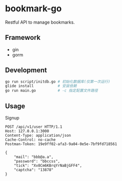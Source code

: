 # bookmark-go

Restful API to manage bookmarks.

## Framework
- gin
- gorm

## Development
```sh
go run script/initdb.go # 初始化数据库(仅第一次运行)
glide install           # 安装依赖
go run main.go          # -c 指定配置文件路径
```

## Usage

Signup
```
POST /api/v1/user HTTP/1.1
Host: 127.0.0.1:3000
Content-Type: application/json
Cache-Control: no-cache
Postman-Token: 19e9ff02-afa3-9a04-0e5e-7bf9fd718561

{
	"mail": "bbb@a.a",
	"password": "bbccss",
	"tick": "Xv8Cm6KBrqYrNaBjGFF4",
	"captcha": "13878"
}
```